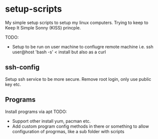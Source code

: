 # setup-scripts
My simple setup scripts to setup my linux computers. Trying to keep to Keep It Simple Sonny (KISS) princple.

TODO:
* Setup to be run on user machine to confiugre remote machine i.e. ssh user@host 'bash -s' < install but also as a curl 

## ssh-config
Setup ssh service to be more secure. Remove root login, only use public key etc.

## Programs
Install programs via apt
TODO:
* Support other install yum, pacman etc.
* Add custom program config methods in there or something to allow configuration of progrmas, like a sub folder with scripts
